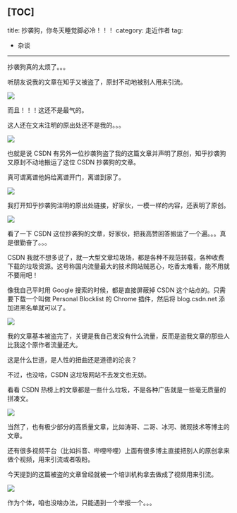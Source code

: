 [TOC]
---
title: 抄袭狗，你冬天睡觉脚必冷！！！
category: 走近作者
tag:
  - 杂谈
---

抄袭狗真的太烦了。。。

听朋友说我的文章在知乎又被盗了，原封不动地被别人用来引流。

![](https://oss.javaguide.cn/p3-juejin/39f223bd8d8240b8b7328f7ab6edbc57~tplv-k3u1fbpfcp-zoom-1.png)

而且！！！这还不是最气的。

这人还在文末注明的原出处还不是我的。。。

![](https://oss.javaguide.cn/p3-juejin/fa47e0752f4b4b57af424114bc6bc558~tplv-k3u1fbpfcp-zoom-1.png)

也就是说 CSDN 有另外一位抄袭狗盗了我的这篇文章并声明了原创，知乎抄袭狗又原封不动地搬运了这位 CSDN 抄袭狗的文章。

真可谓离谱他妈给离谱开门，离谱到家了。

![](https://oss.javaguide.cn/p3-juejin/6f8d281579224b13ad235c28e1d7790e~tplv-k3u1fbpfcp-zoom-1.png)

我打开知乎抄袭狗注明的原出处链接，好家伙，一模一样的内容，还表明了原创。

![](https://oss.javaguide.cn/p3-juejin/6a6d7b206b6a43ec9b0055a8f47a30be~tplv-k3u1fbpfcp-zoom-1.png)

看了一下 CSDN 这位抄袭狗的文章，好家伙，把我高赞回答搬运了一个遍。。。真是很勤奋了。。。

CSDN 我就不想多说了，就一大型文章垃圾场，都是各种不规范转载，各种收费下载的垃圾资源。这号称国内流量最大的技术网站贼恶心，吃香太难看，能不用就不要用吧！

像我自己平时用 Google 搜索的时候，都是直接屏蔽掉 CSDN 这个站点的。只需要下载一个叫做 Personal Blocklist 的 Chrome 插件，然后将 blog.csdn.net 添加进黑名单就可以了。

![](https://oss.javaguide.cn/p3-juejin/be151d93cd024c6e911d1a694212d91c~tplv-k3u1fbpfcp-zoom-1.png)

我的文章基本被盗完了，关键是我自己发没有什么流量，反而是盗我文章的那些人比我这个原作者流量还大。

这是什么世道，是人性的扭曲还是道德的沦丧？

不过，也没啥，CSDN 这垃圾网站不去发文也无妨。

看看 CSDN 热榜上的文章都是一些什么垃圾，不是各种广告就是一些毫无质量的拼凑文。

![](https://oss.javaguide.cn/p3-juejin/cd07efe86af74ea0a07d29236718ddc8~tplv-k3u1fbpfcp-zoom-1-20230717155426403.png)

当然了，也有极少部分的高质量文章，比如涛哥、二哥、冰河、微观技术等博主的文章。

还有很多视频平台（比如抖音、哔哩哔哩）上面有很多博主直接把别人的原创拿来做个视频，用来引流或者吸粉。

今天提到的这篇被盗的文章曾经就被一个培训机构拿去做成了视频用来引流。

![](https://oss.javaguide.cn/p3-juejin/9dda1e36ceff4cbb9b0bf9501b279be5~tplv-k3u1fbpfcp-zoom-1.png)

作为个体，咱也没啥办法，只能遇到一个举报一个。。。
